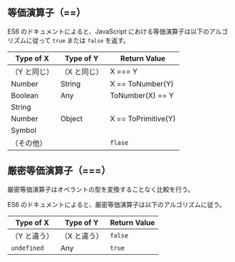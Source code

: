 ## 等価演算子（==）

ES6 のドキュメントによると、JavaScript における等価演算子は以下のアルゴリズムに従って `true` または `false` を返す。

<table>
    <thead>
        <tr>
            <th>Type of X</th>
            <th>Type of Y</th>
            <th>Return Value</th>
        </tr>
    </thead>
    <tbody>
        <tr>
            <td>（Y と同じ）</td>
            <td>（X と同じ）</td>
            <td>X === Y</td>
        </tr>
        <tr>
            <td>Number</td>
            <td>String</td>
            <td>X == ToNumber(Y)</td>
        </tr>
        <tr>
            <td>Boolean</td>
            <td>Any</td>
            <td>ToNumber(X) == Y</td>
        </tr>
        <tr>
            <td>String</td>
            <td rowspan="3">Object</td>
            <td rowspan="3">X == ToPrimitive(Y)</td>
        </tr>
        <tr>
            <td>Number</td>
        </tr>
        <tr>
            <td>Symbol</td>
        </tr>
        <tr>
            <td colspan="2">（その他）</td>
            <td><code>flase</code></td>
        </tr>
    </tbody>
</table>

## 厳密等価演算子（===）

厳密等価演算子はオペラントの型を変換することなく比較を行う。

ES6 のドキュメントによると、厳密等価演算子は以下のアルゴリズムに従う。

<table>
    <thead>
        <tr>
            <th>Type of X</th>
            <th>Type of Y</th>
            <th>Return Value</th>
        </tr>
    </thead>
    <tbody>
        <tr>
            <td>（Y と違う）</td>
            <td>（X と違う）</td>
            <td><code>false</code></td>
        </tr>
        <tr>
            <td><code>undefined</code></td>
            <td>Any</td>
            <td><code>true</code></td>
        </tr>
    </tbody>
</table>
